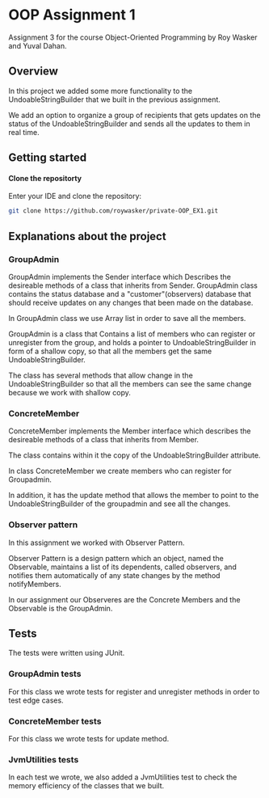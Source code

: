 
# OOP Assignment 1
Assignment 3 for the course Object-Oriented Programming by Roy Wasker and Yuval Dahan.

##  Overview
In this project we added some more functionality to the UndoableStringBuilder that we built in the previous assignment.

We add an option to organize a group of recipients that gets updates on the status of the
UndoableStringBuilder and sends all the updates to them in real time.

## Getting started
#### Clone the repositorty
Enter your IDE and clone the repository:
  ```sh
  git clone https://github.com/roywasker/private-OOP_EX1.git
  ```

## Explanations about the project

### GroupAdmin
GroupAdmin implements the Sender interface which
Describes the desireable methods of a class that inherits from Sender.
GroupAdmin class contains the status database and a "customer"(observers) database that
should receive updates on any changes that been made on the database.

In GroupAdmin class we use Array list in order to save all the members.

GroupAdmin is a class that Contains a list of members who can register or unregister from the group,
and holds a pointer to UndoableStringBuilder in form of a shallow copy, so that all the members get the same UndoableStringBuilder.

The class has several methods that allow change in the UndoableStringBuilder so that all the members can see the same change because we work with shallow copy.

### ConcreteMember
ConcreteMember implements the Member interface
which describes the desireable methods of a class that inherits from Member.

The class contains within it the copy of the UndoableStringBuilder attribute.

In class ConcreteMember we create members who can register for Groupadmin.

In addition, it has the update method that allows the member to point to the UndoableStringBuilder of the groupadmin and see all the changes.

### Observer pattern
In this assignment we worked with Observer Pattern. 

Observer Pattern is a design pattern which an object, named the Observable,
maintains a list of its dependents, called observers, 
and notifies them automatically of any state changes by the method notifyMembers.

In our assignment our Observeres are the Concrete Members
and the Observable is the GroupAdmin.

## Tests

The tests were written using JUnit.

### GroupAdmin tests
For this class we wrote tests for register and unregister methods in order
to test edge cases.


### ConcreteMember tests
For this class we wrote tests for update method.

### JvmUtilities tests
In each test we wrote, we also added a JvmUtilities test to check the memory efficiency of the classes that we built.

